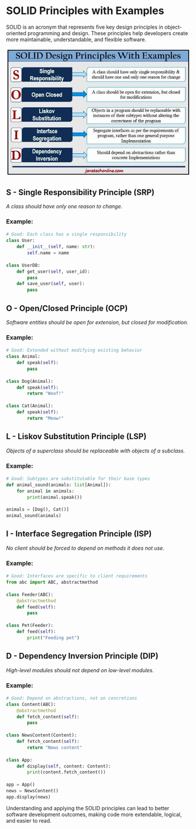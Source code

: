 
# SOLID Principles with Examples

SOLID is an acronym that represents five key design principles in object-oriented programming and design. These principles help developers create more maintainable, understandable, and flexible software.

![SOLID Principles](images/SOLID_Design_Principles.jpg)

## S - Single Responsibility Principle (SRP)

_A class should have only one reason to change._

### Example:
```python
# Good: Each class has a single responsibility
class User:
    def __init__(self, name: str):
        self.name = name

class UserDB:
    def get_user(self, user_id):
        pass
    def save_user(self, user):
        pass
```

## O - Open/Closed Principle (OCP)

_Software entities should be open for extension, but closed for modification._

### Example:
```python
# Good: Extended without modifying existing behavior
class Animal:
    def speak(self):
        pass

class Dog(Animal):
    def speak(self):
        return "Woof!"

class Cat(Animal):
    def speak(self):
        return "Meow!"
```

## L - Liskov Substitution Principle (LSP)

_Objects of a superclass should be replaceable with objects of a subclass._

### Example:
```python
# Good: Subtypes are substitutable for their base types
def animal_sound(animals: list[Animal]):
    for animal in animals:
        print(animal.speak())

animals = [Dog(), Cat()]
animal_sound(animals)
```

## I - Interface Segregation Principle (ISP)

_No client should be forced to depend on methods it does not use._

### Example:
```python
# Good: Interfaces are specific to client requirements
from abc import ABC, abstractmethod

class Feeder(ABC):
    @abstractmethod
    def feed(self):
        pass

class Pet(Feeder):
    def feed(self):
        print("Feeding pet")
```

## D - Dependency Inversion Principle (DIP)

_High-level modules should not depend on low-level modules._

### Example:
```python
# Good: Depend on abstractions, not on concretions
class Content(ABC):
    @abstractmethod
    def fetch_content(self):
        pass

class NewsContent(Content):
    def fetch_content(self):
        return "News content"

class App:
    def display(self, content: Content):
        print(content.fetch_content())

app = App()
news = NewsContent()
app.display(news)
```

Understanding and applying the SOLID principles can lead to better software development outcomes, making code more extendable, logical, and easier to read.
